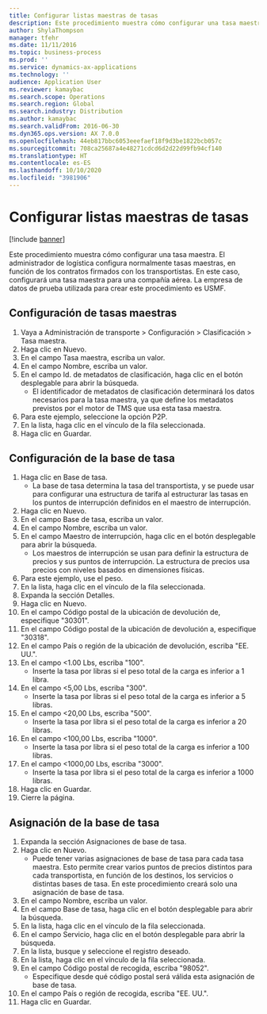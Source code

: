 ```yaml
---
title: Configurar listas maestras de tasas
description: Este procedimiento muestra cómo configurar una tasa maestra.
author: ShylaThompson
manager: tfehr
ms.date: 11/11/2016
ms.topic: business-process
ms.prod: ''
ms.service: dynamics-ax-applications
ms.technology: ''
audience: Application User
ms.reviewer: kamaybac
ms.search.scope: Operations
ms.search.region: Global
ms.search.industry: Distribution
ms.author: kamaybac
ms.search.validFrom: 2016-06-30
ms.dyn365.ops.version: AX 7.0.0
ms.openlocfilehash: 44eb817bbc6053eeefaef18f9d3be1822bcb057c
ms.sourcegitcommit: 708ca25687a4e48271cdcd6d2d22d99fb94cf140
ms.translationtype: HT
ms.contentlocale: es-ES
ms.lasthandoff: 10/10/2020
ms.locfileid: "3981906"
---
```

# <a name="set-up-rate-masters"></a>Configurar listas maestras de tasas

[!include [banner](../../includes/banner.md)]

Este procedimiento muestra cómo configurar una tasa maestra. El administrador de logística configura normalmente tasas maestras, en función de los contratos firmados con los transportistas. En este caso, configurará una tasa maestra para una compañía aérea. La empresa de datos de prueba utilizada para crear este procedimiento es USMF.


## <a name="set-up-rate-master"></a>Configuración de tasas maestras
1. Vaya a Administración de transporte > Configuración > Clasificación > Tasa maestra.
2. Haga clic en Nuevo.
3. En el campo Tasa maestra, escriba un valor.
4. En el campo Nombre, escriba un valor.
5. En el campo Id. de metadatos de clasificación, haga clic en el botón desplegable para abrir la búsqueda.
    * El identificador de metadatos de clasificación determinará los datos necesarios para la tasa maestra, ya que define los metadatos previstos por el motor de TMS que usa esta tasa maestra.  
6. Para este ejemplo, seleccione la opción P2P.
7. En la lista, haga clic en el vínculo de la fila seleccionada.
8. Haga clic en Guardar.

## <a name="set-up-rate-base"></a>Configuración de la base de tasa
1. Haga clic en Base de tasa.
    * La base de tasa determina la tasa del transportista, y se puede usar para configurar una estructura de tarifa al estructurar las tasas en los puntos de interrupción definidos en el maestro de interrupción.  
2. Haga clic en Nuevo.
3. En el campo Base de tasa, escriba un valor.
4. En el campo Nombre, escriba un valor.
5. En el campo Maestro de interrupción, haga clic en el botón desplegable para abrir la búsqueda.
    * Los maestros de interrupción se usan para definir la estructura de precios y sus puntos de interrupción. La estructura de precios usa precios con niveles basados en dimensiones físicas.  
6. Para este ejemplo, use el peso.
7. En la lista, haga clic en el vínculo de la fila seleccionada.
8. Expanda la sección Detalles.
9. Haga clic en Nuevo.
10. En el campo Código postal de la ubicación de devolución de, especifique "30301".
11. En el campo Código postal de la ubicación de devolución a, especifique "30318".
12. En el campo País o región de la ubicación de devolución, escriba "EE. UU.".
13. En el campo <1.00 Lbs, escriba "100".
    * Inserte la tasa por libras si el peso total de la carga es inferior a 1 libra.  
14. En el campo <5,00 Lbs, escriba "300".
    * Inserte la tasa por libras si el peso total de la carga es inferior a 5 libras.  
15. En el campo <20,00 Lbs, escriba "500".
    * Inserte la tasa por libra si el peso total de la carga es inferior a 20 libras.  
16. En el campo <100,00 Lbs, escriba "1000".
    * Inserte la tasa por libra si el peso total de la carga es inferior a 100 libras.  
17. En el campo <1000,00 Lbs, escriba "3000".
    * Inserte la tasa por libra si el peso total de la carga es inferior a 1000 libras.  
18. Haga clic en Guardar.
19. Cierre la página.

## <a name="assign-rate-base"></a>Asignación de la base de tasa
1. Expanda la sección Asignaciones de base de tasa.
2. Haga clic en Nuevo.
    * Puede tener varias asignaciones de base de tasa para cada tasa maestra. Esto permite crear varios puntos de precios distintos para cada transportista, en función de los destinos, los servicios o distintas bases de tasa. En este procedimiento creará solo una asignación de base de tasa.  
3. En el campo Nombre, escriba un valor.
4. En el campo Base de tasa, haga clic en el botón desplegable para abrir la búsqueda.
5. En la lista, haga clic en el vínculo de la fila seleccionada.
6. En el campo Servicio, haga clic en el botón desplegable para abrir la búsqueda.
7. En la lista, busque y seleccione el registro deseado.
8. En la lista, haga clic en el vínculo de la fila seleccionada.
9. En el campo Código postal de recogida, escriba "98052".
    * Especifique desde qué código postal será válida esta asignación de base de tasa.    
10. En el campo País o región de recogida, escriba "EE. UU.".
11. Haga clic en Guardar.

